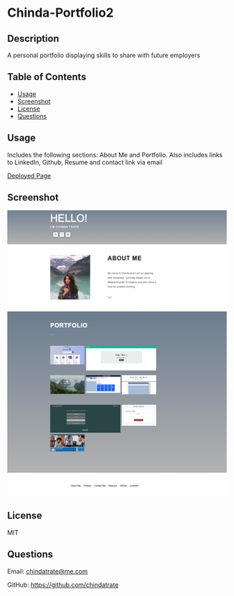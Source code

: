 # Chinda-Portfolio2
    
## Description
A personal portfolio displaying skills to share with future employers

## Table of Contents
* [Usage](#usage)
* [Screenshot](#screenshot)
* [License](#license)
* [Questions](#questions)


## Usage
Includes the following sections: About Me and Portfolio. Also includes links to LinkedIn, Github, Resume and contact link via email

[Deployed Page](https://chindatrate.github.io/chinda-portfolio2/)

## Screenshot
![Alt text](assets/images/portfolio.png)

## License
MIT

## Questions
Email: chindatrate@me.com

GitHub: https://github.com/chindatrate